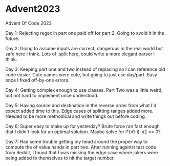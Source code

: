 # Advent2023
Advent Of Code 2023

Day 1: Rejecting regex in part one paid off for part 2.  Going to avoid it in the future.

Day 2: Going to assume inputs are correct, dangerous in the real world but safe here I think.  Lots of .split here, could write a more elegant parser I think.

Day 3: Keeping part one and two instead of replacing so I can reference old code easier.  Cute names were cute, but going to just use day/part.
       Easy once I fixed off-by-one errors.

Day 4: Getting complex enough to use classes.  Part Two was a little weird, but not hard to implement once understood.

Day 5: Having source and destination in the reverse order from what I'd expect added time to this.  Edge cases of splitting ranges added more.
       Needed to be more methodical and write things out before coding.

Day 6: Super easy to make up for yesterday?  Brute force ran fast enough that I didn't look for an optimal solution.  Maybe solve for i*(n1-i)-n2 == 0?

Day 7: Had some trouble getting my head around the proper way to compute the of value hands in part two.  After running against test code from Reddit, I found that I was missing the edge case where jokers were being added to themselves to hit the target number.
